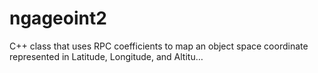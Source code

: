 # ngageoint2
C++ class that uses RPC coefficients to map an object space coordinate represented in Latitude, Longitude, and Altitu…
